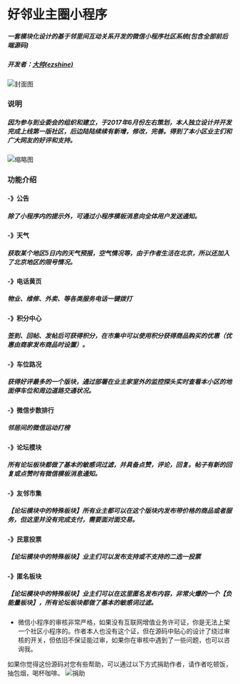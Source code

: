 好邻业主圈小程序
=============
##### 一套模块化设计的基于邻里间互动关系开发的微信小程序社区系统(包含全部前后端源码)
##### 开发者：[大帅(ezshine)](https://www.zhihu.com/people/ezshine) 

![封面图](https://github.com/ezshine/community-mini-program/blob/master/thumb.jpg)

### 说明
##### 因为参与到业委会的组织和建立，于2017年6月份左右策划，本人独立设计并开发完成上线第一版社区，后边陆陆续续有新增，修改，完善。得到了本小区业主们和广大网友的好评和支持。		

![缩略图](https://github.com/ezshine/community-mini-program/blob/master/thumbs.jpg)
### 功能介绍

#### -》公告
##### 除了小程序内的提示外，可通过小程序模板消息向全体用户发送通知。

#### -》天气
##### 获取某个地区5日内的天气预报，空气情况等，由于作者生活在北京，所以还加入了北京地区的限号情况。

#### -》电话黄页
##### 物业、维修、外卖、等各类服务电话一键拨打

#### -》积分中心
##### 签到、回帖、发帖后可获得积分，在市集中可以使用积分获得商品购买的优惠（优惠由商家发布商品时设置）。

#### -》车位路况
##### 获得好评最多的一个版块，通过部署在业主家室外的监控探头实时查看本小区的地面停车位和周边道路交通状况。

#### -》微信步数排行
##### 邻居间的微信运动打榜

#### -》论坛模块
##### 所有论坛板块都做了基本的敏感词过滤，并具备点赞，评论，回复。帖子有新的回复或点赞时有微信模板消息通知。

#### -》友邻市集
##### 【论坛模块中的特殊板块】所有业主都可以在这个版块内发布带价格的商品或者服务，但这里并没有完成支付，需要面对面交易。

#### -》民意投票
##### 【论坛模块中的特殊板块】业主们可以发布支持或不支持的二选一投票

#### -》匿名板块
##### 【论坛模块中的特殊板块】业主们可以在这里匿名发布内容，非常火爆的一个【负能量板块】，所有论坛板块都做了基本的敏感词过滤。


* 微信小程序的审核非常严格，如果没有互联网增值业务许可证，你是无法上架一个社区小程序的。作者本人也没有这个证，但在源码中贴心的设计了绕过审核的开关，但依旧不保证能过审，如果你在审核中遇到了一些问题，也可以咨询我。		

如果你觉得这份源码对您有些帮助，可以通过以下方式捐助作者，请作者吃顿饭，抽包烟，喝杯咖啡。
![捐助](https://github.com/ezshine/community-mini-program/blob/master/donate.jpg)

